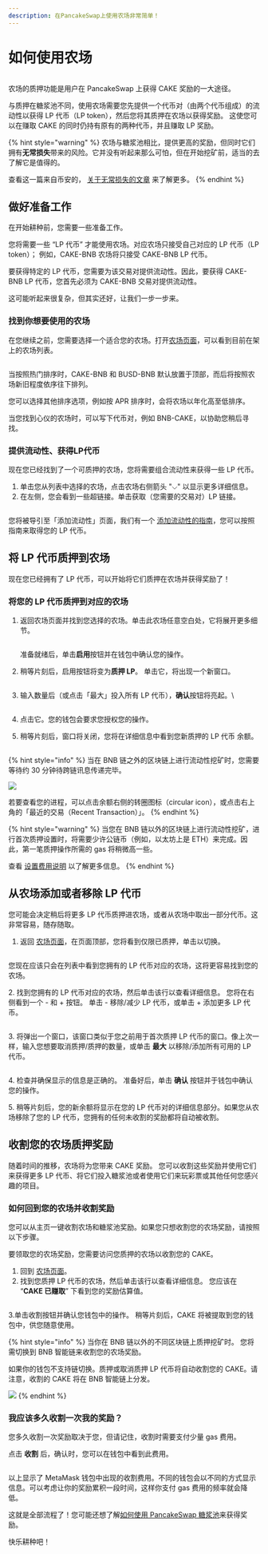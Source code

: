 ```yaml
---
description: 在PancakeSwap上使用农场非常简单！
---
```


# 如何使用农场

<figure><img src="../../.gitbook/assets/how-to-yield-farms-header.png" alt=""><figcaption></figcaption></figure>

农场的质押功能是用户在 PancakeSwap 上获得 CAKE 奖励的一大途径。&#x20;

与质押在糖浆池不同，使用农场需要您先提供一个代币对（由两个代币组成）的流动性以获得 LP 代币（LP token），然后您将其质押在农场以获得奖励。 这使您可以在赚取 CAKE 的同时仍持有原有的两种代币，并且赚取 LP 奖励。

{% hint style="warning" %}
农场与糖浆池相比，提供更高的奖励，但同时它们拥有**无常损失**带来的风险。它并没有听起来那么可怕，但在开始挖矿前，适当的去了解它是值得的。

查看这一篇来自币安的， [关于无常损失的文章](https://academy.binance.com/en/articles/impermanent-loss-explained) 来了解更多。
{% endhint %}

## 做好准备工作

在开始耕种前，您需要一些准备工作。

您将需要一些 “LP 代币” 才能使用农场。对应农场只接受自己对应的 LP 代币（LP token）； 例如，CAKE-BNB 农场将只接受 CAKE-BNB LP 代币。

要获得特定的 LP 代币，您需要为该交易对提供流动性。因此，要获得 CAKE-BNB LP 代币，您首先必须为 CAKE-BNB 交易对提供流动性。

这可能听起来很复杂，但其实还好，让我们一步一步来。

### 找到你想要使用的农场

在您继续之前，您需要选择一个适合您的农场。打开[农场页面](https://pancakeswap.finance/farms)，可以看到目前在架上的农场列表。

<figure><img src="../../.gitbook/assets/微信截图_20220831161433.png" alt=""><figcaption></figcaption></figure>

当按照热门排序时，CAKE-BNB 和 BUSD-BNB 默认放置于顶部，而后将按照农场新旧程度依序往下排列。

您可以选择其他排序选项，例如按 APR 排序时，会将农场以年化高至低排序。

当您找到心仪的农场时，可以写下代币对，例如 BNB-CAKE，以协助您稍后寻找。

### 提供流动性、获得LP代币

现在您已经找到了一个可质押的农场，您将需要组合流动性来获得一些 LP 代币。

1. 单击您从列表中选择的农场，点击农场右侧箭头 "⌵" 以显示更多详细信息。
2. 在左侧，您会看到一些超链接。单击获取（您需要的交易对）LP 链接。

<figure><img src="../../.gitbook/assets/微信截图_20220831161938 (1).png" alt=""><figcaption></figcaption></figure>

您将被导引至「添加流动性」页面，我们有一个 [添加流动性的指南](../pancakeswap-exchange/ru-he-tian-jia-yi-chu-liu-dong-xing.md)，您可以按照指南来取得您的 LP 代币。

## 将 LP 代币质押到农场

现在您已经拥有了 LP 代币，可以开始将它们质押在农场并获得奖励了！

### 将您的 LP 代币质押到对应的农场

1.  返回农场页面并找到您选择的农场。单击此农场任意空白处，它将展开更多细节。

    <figure><img src="../../.gitbook/assets/微信截图_20220831162743.png" alt=""><figcaption></figcaption></figure>

    准备就绪后，单击**启用**按钮并在钱包中确认您的操作。
2.  稍等片刻后，启用按钮将变为**质押 LP**。 单击它，将出现一个新窗口。

    <figure><img src="../../.gitbook/assets/质押LP.png" alt=""><figcaption></figcaption></figure>
3.  输入数量后（或点击「最大」投入所有 LP 代币），**确认**按钮将亮起。\


    <figure><img src="../../.gitbook/assets/质押LP代币.png" alt=""><figcaption></figcaption></figure>
4. 点击它。您的钱包会要求您授权您的操作。
5.  稍等片刻后，窗口将关闭，您将在详细信息中看到您新质押的 LP 代币 余额。

    <figure><img src="../../.gitbook/assets/已质押.png" alt=""><figcaption></figcaption></figure>

{% hint style="info" %}
当在 BNB 链之外的区块链上进行流动性挖矿时，您需要等待约 30 分钟待跨链讯息传递完毕。

![](<../../.gitbook/assets/image (3).png>)

若要查看您的进程，可以点击余额右侧的转圈图标（circular icon），或点击右上角的「最近的交易（Recent Transaction）」。
{% endhint %}

{% hint style="warning" %}
当您在 BNB 链以外的区块链上进行流动性挖矿，进行首次质押设置时，将需要少许公链币（例如，以太坊上是 ETH）来完成。因此，第一笔质押操作所需的 gas 将稍微高一些。

查看 [设置费用说明](https://docs.pancakeswap.finance/v/chinese/products/yield-farming/kua-lian-nong-chang/faq#kua-lian-nong-chang-zhi-ya-xu-yao-shou-fei-ma) 以了解更多信息。
{% endhint %}

## 从农场添加或者移除 LP 代币

您可能会决定稍后将更多 LP 代币质押进农场，或者从农场中取出一部分代币。这非常容易，随存随取。

1. 返回 [农场页面](https://pancakeswap.finance/farms)，在页面顶部，您将看到仅限已质押，单击以切换。

<figure><img src="../../.gitbook/assets/微信截图_20220831163921.png" alt=""><figcaption></figcaption></figure>

您现在应该只会在列表中看到您拥有的 LP 代币对应的农场，这将更容易找到您的农场。

&#x20;2\. 找到您拥有的 LP 代币对应的农场，然后单击该行以查看详细信息。 您将在右侧看到一个 - 和 + 按钮。 单击 - 移除/减少 LP 代币，或单击 + 添加更多 LP 代币。

<figure><img src="../../.gitbook/assets/移除农场LP代币.png" alt=""><figcaption></figcaption></figure>

3\. 将弹出一个窗口，该窗口类似于您之前用于首次质押 LP 代币的窗口。像上次一样，输入您想要取消质押/质押的数量，或单击 **最大** 以移除/添加所有可用的 LP 代币。

<figure><img src="../../.gitbook/assets/取消质押LP.png" alt=""><figcaption></figcaption></figure>

4\. 检查并确保显示的信息是正确的。 准备好后，单击 **确认** 按钮并于钱包中确认您的操作。&#x20;

5\. 稍等片刻后，您的新余额将显示在您的 LP 代币对的详细信息部分。如果您从农场移除了您的 LP 代币，您拥有的任何未收割的奖励都将自动被收割。

## 收割您的农场质押奖励

随着时间的推移，农场将为您带来 CAKE 奖励。 您可以收割这些奖励并使用它们来获得更多 LP 代币、将它们投入糖浆池或者使用它们来玩彩票或其他任何您感兴趣的项目。

### 如何回到您的农场并收割奖励

您可以从主页一键收割农场和糖浆池奖励。如果您只想收割您的农场奖励，请按照以下步骤。&#x20;

要领取您的农场奖励，您需要访问您质押的农场以收割您的 CAKE。

1. 回到 [农场页面](https://pancakeswap.finance/farms)。
2. 找到您质押 LP 代币的农场，然后单击该行以查看详细信息。 您应该在 “**CAKE 已赚取**” 下看到您的奖励估算值。

<figure><img src="../../.gitbook/assets/收割 (1).png" alt=""><figcaption></figcaption></figure>

&#x20; 3.单击收割按钮并确认您钱包中的操作。 稍等片刻后，CAKE 将被提取到您的钱包中，供您随意使用。

{% hint style="info" %}
当你在 BNB 链以外的不同区块链上质押挖矿时。 您将需切换到 BNB 智能链来收割您的农场奖励。&#x20;

如果你的钱包不支持链切换。质押或取消质押 LP 代币将自动收割您的 CAKE。请注意，收割的 CAKE 将在 BNB 智能链上分发。

![](<../../.gitbook/assets/image (32).png>)
{% endhint %}

### 我应该多久收割一次我的奖励？

您多久收割一次奖励取决于您，但请记住，收割时需要支付少量 gas 费用。&#x20;

点击 **收割** 后，确认时，您可以在钱包中看到此费用。

<figure><img src="../../.gitbook/assets/image (1) (3).png" alt=""><figcaption></figcaption></figure>

以上显示了 MetaMask 钱包中出现的收割费用。不同的钱包会以不同的方式显示信息。可以考虑让你的奖励累积一段时间，这样你支付 gas 费用的频率就会降低。&#x20;

这就是全部流程了！您可能还想了解[如何使用 PancakeSwap 糖浆池](../syrup-pools/ru-he-zai-tang-jiang-chi-nei-zhi-ya/)来获得奖励。

快乐耕种吧！
